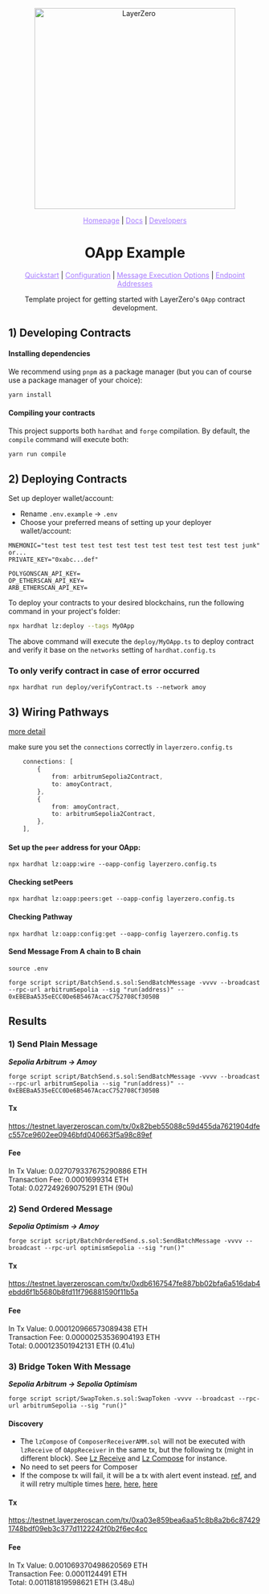 <p align="center">
  <a href="https://layerzero.network">
    <img alt="LayerZero" style="width: 400px" src="https://docs.layerzero.network/img/LayerZero_Logo_White.svg"/>
  </a>
</p>

<p align="center">
  <a href="https://layerzero.network" style="color: #a77dff">Homepage</a> | <a href="https://docs.layerzero.network/" style="color: #a77dff">Docs</a> | <a href="https://layerzero.network/developers" style="color: #a77dff">Developers</a>
</p>

<h1 align="center">OApp Example</h1>

<p align="center">
  <a href="https://docs.layerzero.network/contracts/oapp" style="color: #a77dff">Quickstart</a> | <a href="https://docs.layerzero.network/contracts/oapp-configuration" style="color: #a77dff">Configuration</a> | <a href="https://docs.layerzero.network/contracts/options" style="color: #a77dff">Message Execution Options</a> | <a href="https://docs.layerzero.network/contracts/endpoint-addresses" style="color: #a77dff">Endpoint Addresses</a>
</p>

<p align="center">Template project for getting started with LayerZero's  <code>OApp</code> contract development.</p>

## 1) Developing Contracts

#### Installing dependencies

We recommend using `pnpm` as a package manager (but you can of course use a package manager of your choice):

```bash
yarn install
```

#### Compiling your contracts

This project supports both `hardhat` and `forge` compilation. By default, the `compile` command will execute both:

```bash
yarn run compile
```

## 2) Deploying Contracts

Set up deployer wallet/account:

- Rename `.env.example` -> `.env`
- Choose your preferred means of setting up your deployer wallet/account:

```
MNEMONIC="test test test test test test test test test test test junk"
or...
PRIVATE_KEY="0xabc...def"

POLYGONSCAN_API_KEY=
OP_ETHERSCAN_API_KEY=
ARB_ETHERSCAN_API_KEY=
```

To deploy your contracts to your desired blockchains, run the following command in your project's folder:

```bash
npx hardhat lz:deploy --tags MyOApp
```

The above command will execute the `deploy/MyOApp.ts` to deploy contract and verify it base on the `networks` setting of `hardhat.config.ts`

### To only verify contract in case of error occurred
```shell
npx hardhat run deploy/verifyContract.ts --network amoy
```

## 3) Wiring Pathways
[more detail](https://docs.layerzero.network/v2/developers/evm/create-lz-oapp/wiring#checking-setpeers)

make sure you set the `connections` correctly in `layerzero.config.ts`

```typescript
    connections: [
        {
            from: arbitrumSepolia2Contract,
            to: amoyContract,
        },
        {
            from: amoyContract,
            to: arbitrumSepolia2Contract,
        },
    ],
```

#### Set up the `peer` address for your OApp:
```shell
npx hardhat lz:oapp:wire --oapp-config layerzero.config.ts
```

#### Checking setPeers
```shell
npx hardhat lz:oapp:peers:get --oapp-config layerzero.config.ts
```

#### Checking Pathway
```shell
npx hardhat lz:oapp:config:get --oapp-config layerzero.config.ts
```

#### Send Message From A chain to B chain
```shell
source .env

forge script script/BatchSend.s.sol:SendBatchMessage -vvvv --broadcast --rpc-url arbitrumSepolia --sig "run(address)" -- 0xEBEBaA535eECC0De6B5467AcacC752708Cf3050B
```

## Results

### 1) Send Plain Message 
***Sepolia Arbitrum → Amoy***

```shell
forge script script/BatchSend.s.sol:SendBatchMessage -vvvv --broadcast --rpc-url arbitrumSepolia --sig "run(address)" -- 0xEBEBaA535eECC0De6B5467AcacC752708Cf3050B
```
#### Tx
https://testnet.layerzeroscan.com/tx/0x82beb55088c59d455da7621904dfec557ce9602ee0946bfd040663f5a98c89ef

#### Fee
In Tx Value: 0.027079337675290886 ETH\
Transaction Fee: 0.0001699314 ETH\
Total: 0.027249269075291 ETH (90u)

### 2) Send Ordered Message 
***Sepolia Optimism → Amoy***

```shell
forge script script/BatchOrderedSend.s.sol:SendBatchMessage -vvvv --broadcast --rpc-url optimismSepolia --sig "run()"
```
#### Tx
https://testnet.layerzeroscan.com/tx/0xdb6167547fe887bb02bfa6a516dab4ebdd6f1b5680b8fd11f796881590f11b5a

#### Fee
In Tx Value: 0.000120966573089438 ETH\
Transaction Fee: 0.00000253536904193 ETH\
Total: 0.000123501942131 ETH (0.41u)

### 3) Bridge Token With Message
***Sepolia Arbitrum -> Sepolia Optimism***
```shell
forge script script/SwapToken.s.sol:SwapToken -vvvv --broadcast --rpc-url arbitrumSepolia --sig "run()"
```

#### Discovery
- The `lzCompose` of `ComposerReceiverAMM.sol` will not be executed with `lzReceive` of `OAppReceiver` in the same tx, but the following tx (might in different block).
See [Lz Receive](https://sepolia-optimism.etherscan.io/tx/0x90ecdc62b992e580eec1f086650064274acb225ff69727c6025c8a1b442e1d99) and [Lz Compose](https://sepolia-optimism.etherscan.io/tx/0x90ecdc62b992e580eec1f086650064274acb225ff69727c6025c8a1b442e1d99) for instance.
- No need to set peers for Composer
- If the compose tx will fail, it will be a tx with alert event instead. [ref](https://sepolia-optimism.etherscan.io/tx/0x536c06a873b7e8d48f77c5649a08b2d333952f3a0a1a651e7316ad20b60cc22f), and it will retry multiple times [here](https://sepolia-optimism.etherscan.io/tx/0x31d5cc497d594a5b6c1f213739edc616c16ee188f5074f0ee03382d9e2858f8c), [here](https://sepolia-optimism.etherscan.io/tx/0xafe292bdfafe31fd38f4da4671a23a94ce5d87f31a42a41a6caf7fc72bca1385), [here](https://sepolia-optimism.etherscan.io/tx/0x2c9e8be48c5278e84e8d7d2d2e1fcbc7dffd39526fc37b0f63e25b46c23e527e)

#### Tx
https://testnet.layerzeroscan.com/tx/0xa03e859bea6aa51c8b8a2b6c874291748bdf09eb3c377d1122242f0b2f6ec4cc

#### Fee
In Tx Value: 0.001069370498620569 ETH\
Transaction Fee: 0.0001124491 ETH\
Total: 0.001181819598621 ETH (3.48u)